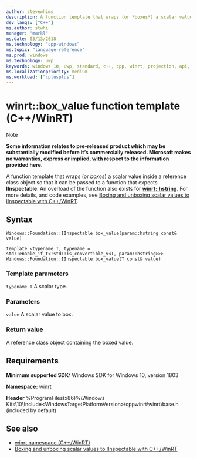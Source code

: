 ```yaml
---
author: stevewhims
description: A function template that wraps (or *boxes*) a scalar value inside a reference class object so that it can be passed to a function that expects **IInspectable**.
dev_langs: ["C++"]
ms.author: stwhi
manager: "markl"
ms.date: 03/13/2018
ms.technology: "cpp-windows"
ms.topic: "language-reference"
ms.prod: windows
ms.technology: uwp
keywords: windows 10, uwp, standard, c++, cpp, winrt, projection, api, reference, box, boxing
ms.localizationpriority: medium
ms.workload: ["cplusplus"]
---
```


# winrt::box_value function template (C++/WinRT)
> [!NOTE]
> **Some information relates to pre-released product which may be substantially modified before it’s commercially released. Microsoft makes no warranties, express or implied, with respect to the information provided here.**

A function template that wraps (or *boxes*) a scalar value inside a reference class object so that it can be passed to a function that expects **IInspectable**. An overload of the function also exists for [**winrt::hstring**](hstring.md). For more details, and code examples, see [Boxing and unboxing scalar values to IInspectable with C++/WinRT](/windows/uwp/cpp-and-winrt-apis/boxing?branch=live).

## Syntax
```cppwinrt
Windows::Foundation::IInspectable box_value(param::hstring const& value)

template <typename T, typename = std::enable_if_t<!std::is_convertible_v<T, param::hstring>>>
Windows::Foundation::IInspectable box_value(T const& value)
```

### Template parameters
`typename T`
A scalar type.

### Parameters
`value`
A scalar value to box.

### Return value 
A reference class object containing the boxed value.

## Requirements
**Minimum supported SDK:** Windows SDK for Windows 10, version 1803

**Namespace:** winrt

**Header** %ProgramFiles(x86)%\Windows Kits\10\Include\<WindowsTargetPlatformVersion>\cppwinrt\winrt\base.h (included by default)

## See also 
* [winrt namespace (C++/WinRT)](winrt.md)
* [Boxing and unboxing scalar values to IInspectable with C++/WinRT](/windows/uwp/cpp-and-winrt-apis/boxing?branch=live)